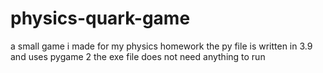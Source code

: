 # physics-quark-game
a small game i made for my physics homework
the py file is written in 3.9 and uses pygame 2
the exe file does not need anything to run
